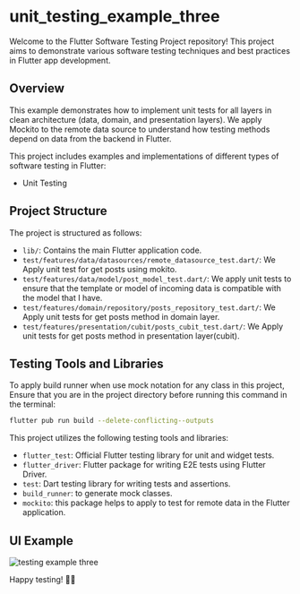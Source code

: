 # unit_testing_example_three

Welcome to the Flutter Software Testing Project repository! This project aims to demonstrate various software testing techniques and best practices in Flutter app development.

 
## Overview

This example demonstrates how to implement unit tests for all layers in clean architecture (data, domain, and presentation layers). We apply Mockito to the remote data source to understand how testing methods depend on data from the backend in Flutter.

This project includes examples and implementations of different types of software testing in Flutter:

- Unit Testing
  
## Project Structure
The project is structured as follows:

- `lib/`: Contains the main Flutter application code.
- `test/features/data/datasources/remote_datasource_test.dart/`: We Apply unit test for get posts using mokito.
- `test/features/data/model/post_model_test.dart/`: We apply unit tests to ensure that the template or model of incoming data is compatible with the model that I have.
- `test/features/domain/repository/posts_repository_test.dart/`: We Apply unit  tests for get posts method in domain layer.
- `test/features/presentation/cubit/posts_cubit_test.dart/`: We Apply unit  tests for get posts method in presentation layer(cubit).

  
## Testing Tools and Libraries
To apply build runner when use mock notation for any class in this project, Ensure that you are in the project directory before running this command in the terminal:

```bash
flutter pub run build --delete-conflicting--outputs
 ```

This project utilizes the following testing tools and libraries:

- `flutter_test`: Official Flutter testing library for unit and widget tests.
- `flutter_driver`: Flutter package for writing E2E tests using Flutter Driver.
- `test`: Dart testing library for writing tests and assertions.
- `build_runner`: to generate mock classes.
- `mockito`: this package helps to apply to test for remote data in the Flutter application.

## UI Example

 
![testing example three ](https://github.com/nabeehali/testing_example_three/assets/90058504/0889c692-b8d7-425b-a05b-ed88e64decc0)


Happy testing! 🧪✨
